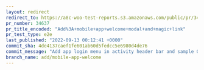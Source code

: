 ```yaml
---
layout: redirect
redirect_to: https://a8c-woo-test-reports.s3.amazonaws.com/public/pr/34637/e2e/index.html
pr_number: 34637
pr_title_encoded: "Add%3A+mobile+app+welcome+modal+and+magic+link"
pr_test_type: e2e
last_published: "2022-09-13 00:12:41 +0000"
commit_sha: 4de4137caef1fe601ab60d5fedcc5e6980d4de76
commit_message: "Add app login menu in activity header bar and sample QR body content"
branch_name: add/mobile-app-welcome
---
```

